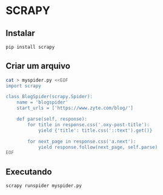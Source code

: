 # SCRAPY

## Instalar

```bash
pip install scrapy
```

## Criar um arquivo

```bash
cat > myspider.py <<EOF
import scrapy

class BlogSpider(scrapy.Spider):
    name = 'blogspider'
    start_urls = ['https://www.zyte.com/blog/']

    def parse(self, response):
        for title in response.css('.oxy-post-title'):
            yield {'title': title.css('::text').get()}

        for next_page in response.css('a.next'):
            yield response.follow(next_page, self.parse)
EOF
```
## Executando

```bash
scrapy runspider myspider.py
```